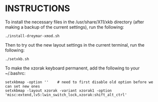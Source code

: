 # INSTRUCTIONS #

To install the necessary files in the /usr/share/X11/xkb directory (after
making a backup of the current settings), run the following:

    ./install-dreymar-xmod.sh

Then to try out the new layout settings in the current terminal, run the
following:

    ./setxkb.sh

To make the xzorak keyboard permanent, add the following to your ~/.bashrc:

    setxkbmap -option ''    # need to first disable old option before we can set new ones
    setxkbmap -layout xzorak -variant xzorak1 -option 'misc:extend,lv5:lwin_switch_lock,xzorak:shift_alt_ctrl'

